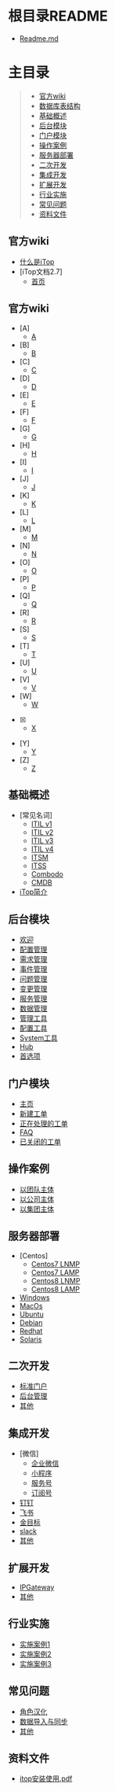 # 根目录README

- [Readme.md](README.md)

# 主目录

> - [官方wiki](#wiki)
> - [数据库表结构](#database)
> - [基础概述](#base)
> - [后台模块](#backfunction)
> - [门户模块](#webfunction)
> - [操作案例](#operation)
> - [服务器部署](#server)
> - [二次开发](#development)
> - [集成开发](#integrate)
> - [扩展开发](#extend)
> - [行业实施](#implementation)
> - [常见问题](#question)
> - [资料文件](#file)

## 官方wiki <a id="wiki"></a>

- [什么是iTop](wiki/whatisitop.md)
- [iTop文档2.7]
  - [首页](wiki/27home.md)


## 官方wiki <a id="database"></a>

- [A]
  - [A](database/A.md)
- [B]
  - [B](database/B.md)
- [C]
  - [C](database/C.md)
- [D]
  - [D](database/D.md)
- [E]
  - [E](database/E.md)
- [F]
  - [F](database/F.md)
- [G]
  - [G](database/G.md)
- [H]
  - [H](database/H.md)
- [I]
  - [I](database/I.md)
- [J]
  - [J](database/J.md)
- [K]
  - [K](database/K.md)
- [L]
  - [L](database/L.md)
- [M]
  - [M](database/M.md)
- [N]
  - [N](database/N.md)
- [O]
  - [O](database/O.md)
- [P]
  - [P](database/P.md)
- [Q]
  - [Q](database/Q.md)
- [R]
  - [R](database/R.md)
- [S]
  - [S](database/S.md)
- [T]
  - [T](database/T.md)
- [U]
  - [U](database/U.md)
- [V]
  - [V](database/V.md)
- [W]
  - [W](database/W.md)
- [X]
  - [X](database/X.md)
- [Y]
  - [Y](database/Y.md)
- [Z]
  - [Z](database/Z.md)


## 基础概述 <a id="base"></a>

- [常见名词]
  - [ITIL v1](base/ITIL_v1.md)
  - [ITIL v2](base/ITIL_v2.md)
  - [ITIL v3](base/ITIL_v3.md)
  - [ITIL v4](base/ITIL_v4.md)
  - [ITSM](base/ITSM.md)
  - [ITSS](base/ITSS.md)
  - [Combodo](base/Combodo.md)
  - [CMDB](base/CMDB.md)
- [iTop简介](base/iTop.md)


## 后台模块 <a id="backfunction"></a>

- [欢迎](backfunction/WelcomeMenu.md)
- [配置管理](backfunction/ConfigManagement.md)
- [需求管理](backfunction/RequestManagement.md)
- [事件管理](backfunction/IncidentManagement.md)
- [问题管理](backfunction/ProblemManagement.md)
- [变更管理](backfunction/ChangeManagement.md)
- [服务管理](backfunction/ServiceManagement.md)
- [数据管理](backfunction/DataAdministration.md)
- [管理工具](backfunction/AdminTools.md)
- [配置工具](backfunction/ConfigurationTools.md)
- [System工具](backfunction/SystemTools.md)
- [Hub](backfunction/iTopHub.md)
- [首选项](backfunction/Preferences.md)

## 门户模块 <a id="webfunction"></a>

- [主页](webfunction/home.md)
- [新建工单](webfunction/services.md)
- [正在处理的工单](webfunction/ongoing-tickets-for-portal-user.md)
- [FAQ](webfunction/faq.md)
- [已关闭的工单](webfunction/closed-tickets-for-portal-user.md)

## 操作案例 <a id="operation"></a>

- [以团队主体](operation/team.md)
- [以公司主体](operation/company.md)
- [以集团主体](operation/group.md)

## 服务器部署 <a id="server"></a>

- [Centos]
  - [Centos7 LNMP](server/Centos7_LNMP.md)
  - [Centos7 LAMP](server/Centos7_LAMP.md)
  - [Centos8 LNMP](server/Centos8_LNMP.md)
  - [Centos8 LAMP](server/Centos8_LAMP.md)
- [Windows](server/Windows.md)
- [MacOs](server/MacOs.md)
- [Ubuntu](server/Ubuntu.md)
- [Debian](server/Debian.md)
- [Redhat](server/Redhat.md)
- [Solaris](server/Solaris.md)

## 二次开发 <a id="development"></a>

- [标准门户](development/web.md)
- [后台管理](development/system.md)
- [其他](development/other.md)

## 集成开发 <a id="integrate"></a>

- [微信]
  - [企业微信](integrate/qywork.md)
  - [小程序](integrate/xiaochengxu.md)
  - [服务号](integrate/fuwuhao.md)
  - [订阅号](integrate/dingyuehao.md)
- [钉钉](integrate/dingding.md)
- [飞书](integrate/feishu.md)
- [金目标](integrate/jinmubiao.md)
- [slack](integrate/slack.md)
- [其他](integrate/other.md)

## 扩展开发 <a id="extend"></a>

- [IPGateway](extend/IPGateway.md)
- [其他](extend/other.md)

## 行业实施 <a id="implementation"></a>

- [实施案例1](implementation/example1.md)
- [实施案例2](implementation/example2.md)
- [实施案例3](implementation/example3.md)

## 常见问题 <a id="question"></a>

- [角色汉化](question/hanhua.md)
- [数据导入与同步](question/dataquestion.md)
- [其他](question/other.md)

## 资料文件 <a id="file"></a>

- [itop安装使用.pdf](file/itop安装使用.pdf)
